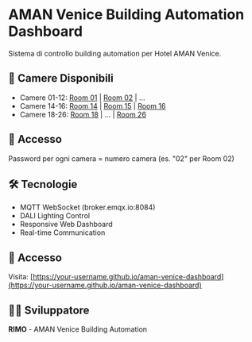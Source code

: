 # AMAN Venice Building Automation Dashboard

Sistema di controllo building automation per Hotel AMAN Venice.

## 🏨 Camere Disponibili

- Camere 01-12: [Room 01](room-01.html) | [Room 02](room-02.html) | ...
- Camere 14-16: [Room 14](room-14.html) | [Room 15](room-15.html) | [Room 16](room-16.html)  
- Camere 18-26: [Room 18](room-18.html) | ... | [Room 26](room-26.html)

## 🔐 Accesso

Password per ogni camera = numero camera (es. "02" per Room 02)

## 🛠️ Tecnologie

- MQTT WebSocket (broker.emqx.io:8084)
- DALI Lighting Control
- Responsive Web Dashboard
- Real-time Communication

## 📱 Accesso

Visita: [https://your-username.github.io/aman-venice-dashboard](https://your-username.github.io/aman-venice-dashboard)

## 👨‍💻 Sviluppatore

**RIMO** - AMAN Venice Building Automation